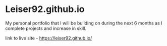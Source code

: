 # Leiser92.github.io
My personal portfolio that I will be building on during the next 6 months as I complete projects and increase in skill.

link to live site - https://leiser92.github.io/
